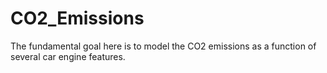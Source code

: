 # CO2_Emissions
The fundamental goal here is to model the CO2 emissions as a function of several car engine features.
